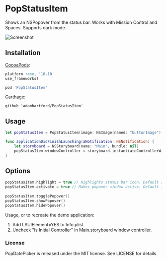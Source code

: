 # PopStatusItem
Shows an NSPopover from the status bar. Works with Mission Control and Spaces. Supports dark mode.

![Screenshot](https://db.tt/3onYeACR)

## Installation
[CocoaPods](https://cocoapods.org):
``` ruby
platform :osx, '10.10'
use_frameworks!

pod 'PopStatusItem'
```

[Carthage](https://github.com/Carthage/Carthage):
```
github 'adamhartford/PopStatusItem'
```

## Usage
```swift
let popStatusItem = PopStatusItem(image: NSImage(named: "buttonImage")!)

func applicationDidFinishLaunching(aNotification: NSNotification) {
    let storyboard = NSStoryboard(name: "Main", bundle: nil)
    popStatusItem.windowController = storyboard.instantiateControllerWithIdentifier("PopStatusItem") as? NSWindowController
}
```

## Options
```swift
popStatusItem.highlight = true // Highlights status bar icon. Default is false.
popStatusItem.activate = true // Makes popover window active. Default is false.
        
popStatusItem.togglePopover()
popStatusItem.showPopover()
popStatusItem.hidePopover()
```

Usage, or to recreate the demo application:

1. Add LSUIElement=YES to Info.plist.
2. Uncheck "Is Initial Controller" in Main.storyboard window controller.

### License
PopDatePicker is released under the MIT license. See LICENSE for details.
